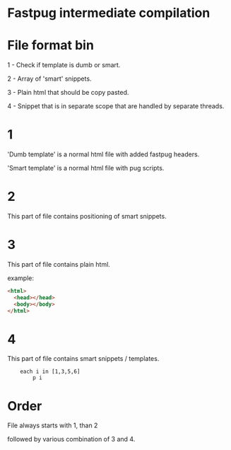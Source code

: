 # Fastpug intermediate compilation

# File format bin

1 - Check if template is dumb or smart.

2 - Array of 'smart' snippets.

3 - Plain html that should be copy pasted.

4 - Snippet that is in separate scope that are handled by separate threads.

# 1

'Dumb template' is a normal html file with added fastpug headers.

'Smart template' is a normal html file with pug scripts.

# 2

This part of file contains positioning of smart snippets.

# 3

This part of file contains plain html.

example:

```html
<html>
  <head></head>
  <body></body>
</html>
```

# 4

This part of file contains smart snippets / templates.

```pug
	each i in [1,3,5,6]
		p i
```

# Order

File always starts with 1, than 2

followed by various combination of 3 and 4.
